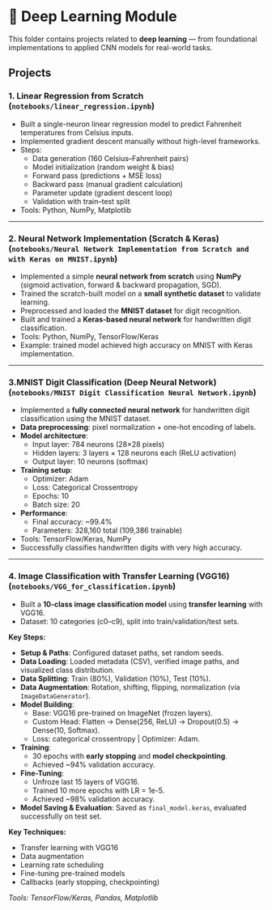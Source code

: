 # 🤖 Deep Learning Module

This folder contains projects related to **deep learning** — from foundational implementations to applied CNN models for real-world tasks.

## Projects

### 1. **Linear Regression from Scratch** (`notebooks/linear_regression.ipynb`)  
   - Built a single-neuron linear regression model to predict Fahrenheit temperatures from Celsius inputs.  
   - Implemented gradient descent manually without high-level frameworks.  
   - Steps:
     - Data generation (160 Celsius–Fahrenheit pairs)  
     - Model initialization (random weight & bias)  
     - Forward pass (predictions + MSE loss)  
     - Backward pass (manual gradient calculation)  
     - Parameter update (gradient descent loop)  
     - Validation with train–test split  
   - Tools: Python, NumPy, Matplotlib  

---

### 2. **Neural Network Implementation (Scratch & Keras)** (`notebooks/Neural Network Implementation from Scratch and with Keras on MNIST.ipynb`)  
   - Implemented a simple **neural network from scratch** using **NumPy** (sigmoid activation, forward & backward propagation, SGD).  
   - Trained the scratch-built model on a **small synthetic dataset** to validate learning.  
   - Preprocessed and loaded the **MNIST dataset** for digit recognition.  
   - Built and trained a **Keras-based neural network** for handwritten digit classification.  
   - Tools: Python, NumPy, TensorFlow/Keras  
   - Example: trained model achieved high accuracy on MNIST with Keras implementation.

---

### 3.**MNIST Digit Classification (Deep Neural Network)** (`notebooks/MNIST Digit Classification Neural Network.ipynb`)  
   - Implemented a **fully connected neural network** for handwritten digit classification using the MNIST dataset.  
   - **Data preprocessing**: pixel normalization + one-hot encoding of labels.  
   - **Model architecture**:  
     - Input layer: 784 neurons (28×28 pixels)  
     - Hidden layers: 3 layers × 128 neurons each (ReLU activation)  
     - Output layer: 10 neurons (softmax)  
   - **Training setup**:  
     - Optimizer: Adam  
     - Loss: Categorical Crossentropy  
     - Epochs: 10  
     - Batch size: 20  
   - **Performance**:  
     - Final accuracy: ~99.4%  
     - Parameters: 328,160 total (109,386 trainable)  
   - Tools: TensorFlow/Keras, NumPy  
   - Successfully classifies handwritten digits with very high accuracy. 
---

### 4. **Image Classification with Transfer Learning (VGG16)** (`notebooks/VGG_for_classification.ipynb`)  
   - Built a **10-class image classification model** using **transfer learning** with VGG16.  
   - Dataset: 10 categories (c0–c9), split into train/validation/test sets.  

**Key Steps:**  
- **Setup & Paths**: Configured dataset paths, set random seeds.  
- **Data Loading**: Loaded metadata (CSV), verified image paths, and visualized class distribution.  
- **Data Splitting**: Train (80%), Validation (10%), Test (10%).  
- **Data Augmentation**: Rotation, shifting, flipping, normalization (via `ImageDataGenerator`).  
- **Model Building**:  
  - Base: VGG16 pre-trained on ImageNet (frozen layers).  
  - Custom Head: Flatten → Dense(256, ReLU) → Dropout(0.5) → Dense(10, Softmax).  
  - Loss: categorical crossentropy | Optimizer: Adam.  
- **Training**:  
  - 30 epochs with **early stopping** and **model checkpointing**.  
  - Achieved ~94% validation accuracy.  
- **Fine-Tuning**:  
  - Unfroze last 15 layers of VGG16.  
  - Trained 10 more epochs with LR = 1e-5.  
  - Achieved ~98% validation accuracy.  
- **Model Saving & Evaluation**: Saved as `final_model.keras`, evaluated successfully on test set.  

**Key Techniques:**  
- Transfer learning with VGG16  
- Data augmentation  
- Learning rate scheduling  
- Fine-tuning pre-trained models  
- Callbacks (early stopping, checkpointing)  

*Tools: TensorFlow/Keras, Pandas, Matplotlib*    
